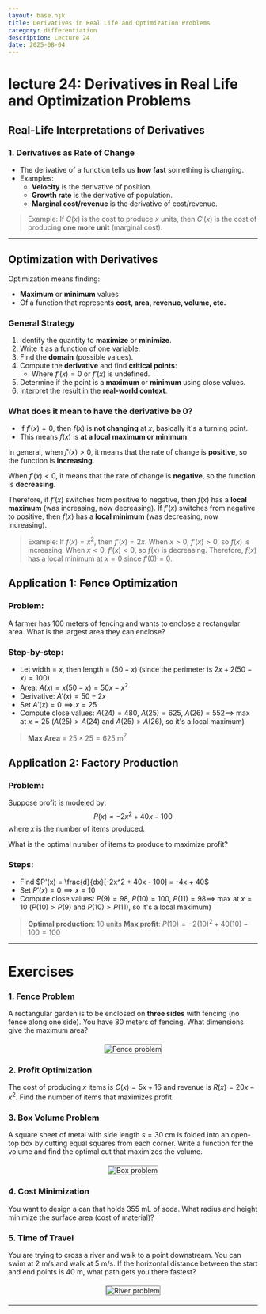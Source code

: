 ```yaml
---
layout: base.njk
title: Derivatives in Real Life and Optimization Problems
category: differentiation
description: Lecture 24
date: 2025-08-04
---
```


# lecture 24: Derivatives in Real Life and Optimization Problems

## Real-Life Interpretations of Derivatives

### 1. Derivatives as Rate of Change

- The derivative of a function tells us **how fast** something is changing.
- Examples:
  - **Velocity** is the derivative of position.
  - **Growth rate** is the derivative of population.
  - **Marginal cost/revenue** is the derivative of cost/revenue.

> Example: If $C(x)$ is the cost to produce $x$ units, then $C'(x)$ is the cost of producing **one more unit** (marginal cost).

---

## Optimization with Derivatives

Optimization means finding:
- **Maximum** or **minimum** values
- Of a function that represents **cost, area, revenue, volume, etc.**

### General Strategy

1. Identify the quantity to **maximize** or **minimize**.
2. Write it as a function of one variable.
3. Find the **domain** (possible values).
4. Compute the **derivative** and find **critical points**:
   - Where $f'(x) = 0$ or $f'(x)$ is undefined.
5. Determine if the point is a **maximum** or **minimum** using close values.
6. Interpret the result in the **real-world context**.

### What does it mean to have the derivative be 0?

- If $f'(x) = 0$, then $f(x)$ is **not changing** at $x$, basically it's a turning point.
- This means $f(x)$ is **at a local maximum or minimum**.

In general, when $f'(x) > 0$, it means that the rate of change is **positive**, so the function is **increasing**.

When $f'(x) < 0$, it means that the rate of change is **negative**, so the function is **decreasing**.

Therefore, if $f'(x)$ switches from positive to negative, then $f(x)$ has a **local maximum** (was increasing, now decreasing). If $f'(x)$ switches from negative to positive, then $f(x)$ has a **local minimum** (was decreasing, now increasing).

> Example: If $f(x) = x^2$, then $f'(x) = 2x$.
> When $x > 0$, $f'(x) > 0$, so $f(x)$ is increasing.
> When $x < 0$, $f'(x) < 0$, so $f(x)$ is decreasing.
> Therefore, $f(x)$ has a local minimum at $x = 0$ since $f'(0) = 0$.



## Application 1: Fence Optimization

### Problem:
A farmer has 100 meters of fencing and wants to enclose a rectangular area. What is the largest area they can enclose?

### Step-by-step:
- Let width = $x$, then length = $(50 - x)$ (since the perimeter is $2x + 2(50 - x) = 100$)
- Area: $A(x) = x(50 - x) = 50x - x^2$
- Derivative: $A'(x) = 50 - 2x$
- Set $A'(x) = 0 \implies x = 25$
- Compute close values: $A(24) = 480$, $A(25) = 625$, $A(26) = 552 \implies$ max at $x = 25$
    ($A(25) > A(24)$ and $A(25) > A(26)$, so it's a local maximum)

> **Max Area** = $25 \times 25 = 625$ m$^2$


## Application 2: Factory Production

### Problem:
Suppose profit is modeled by: 
$$P(x) = -2x^2 + 40x - 100$$
where $x$ is the number of items produced.

What is the optimal number of items to produce to maximize profit?

### Steps:
- Find $P'(x) = \frac{d}{dx}[-2x^2 + 40x - 100] = -4x + 40$
- Set $P'(x) = 0 \implies x = 10$
- Compute close values: $P(9) = 98$, $P(10) = 100$, $P(11) = 98 \implies$ max at $x = 10$
    ($P(10) > P(9)$ and $P(10) > P(11)$, so it's a local maximum)

> **Optimal production**: 10 units
> **Max profit**: $P(10) = -2(10)^2 + 40(10) - 100 = 100$

---

# Exercises

### 1. Fence Problem
A rectangular garden is to be enclosed on **three sides** with fencing (no fence along one side). You have 80 meters of fencing. What dimensions give the maximum area?

<div style="text-align: center; margin: 20px 0;">
    <img src="/images/23-garden.png" alt="Fence problem" style="max-width: 40%; height: auto; border: 1px solid gray;">
</div>

### 2. Profit Optimization
The cost of producing $x$ items is $C(x) = 5x + 16$ and revenue is $R(x) = 20x - x^2$. Find the number of items that maximizes profit.

### 3. Box Volume Problem
A square sheet of metal with side length $s=30$ cm is folded into an open-top box by cutting equal squares from each corner. Write a function for the volume and find the optimal cut that maximizes the volume.

<div style="text-align: center; margin: 20px 0;">
    <img src="/images/23-box.png" alt="Box problem" style="max-width: 40%; height: auto; border: 1px solid gray;">
</div>

### 4. Cost Minimization
You want to design a can that holds 355 mL of soda. What radius and height minimize the surface area (cost of material)?

### 5. Time of Travel
You are trying to cross a river and walk to a point downstream. You can swim at 2 m/s and walk at 5 m/s. If the horizontal distance between the start and end points is 40 m, what path gets you there fastest?

<div style="text-align: center; margin: 20px 0;">
    <img src="/images/23-river.png" alt="River problem" style="max-width: 50%; height: auto; border: 1px solid gray;">
</div>

---
